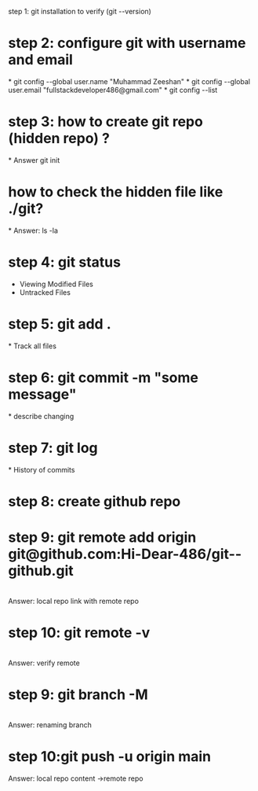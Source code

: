 <h41>step 1: git installation to verify (git --version)</h4>

<h1>step 2: configure git with username and email</h1>
* git config --global user.name "Muhammad Zeeshan"
* git config --global user.email "fullstackdeveloper486@gmail.com"
* git config --list

<h1>step 3: how to create git repo (hidden repo) ?</h1>
* Answer git init

<h1>how to check the hidden file like ./git?</h1>
* Answer: ls -la

<h1>step 4: git status</h1>

* Viewing Modified Files
* Untracked Files
  
<h1>step 5: git add .</h1>
* Track all files

<h1>step 6: git commit -m "some message"</h1>
* describe changing

<h1>step 7: git log</h1>
* History of commits

<h1>step 8: create github repo</h1>

<h1>step 9: git remote add origin git@github.com:Hi-Dear-486/git--github.git </h1>
         <br>
  Answer:     local repo link with  remote repo
        
<h1>step 10: git remote -v</h1>
         <br>
Answer:         verify remote     
         
<h1>step 9: git branch -M <newbranchname> </h1>
        <br>
Answer:     renaming branch
     
<h1>step 10:git push -u origin main  </h1>
Answer:         local repo content ->remote repo

